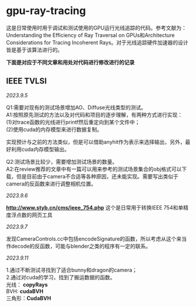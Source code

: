 # gpu-ray-tracing

这是日常使用时用于调试和测试使用的GPU运行光线追踪的代码。参考文献为：Understanding the Efficiency of Ray Traversal on GPUs和Architecture Considerations for Tracing Incoherent Rays。对于光线追踪硬件加速器的设计皆是基于该算法进行的。


**下面是对应于不同文章和用处对代码进行修改进行的记录**

## IEEE TVLSI

*2023.9.5*

Q1:需要对现有的测试场景增加AO、Diffuse光线类型的测试。  
A1:按照原先测试的方法以及对代码和项目的逐步理解，有两种方式进行实现：  
(1)对trace函数的光线进行printf然后重定向到某个文件中；  
(2)使用cuda的内存模型来进行数据复制。

实现预计与之前的方法类似，但是可以借助anyhit作为表示来选择输出，另外，最好利用cuda内存模型输出。

Q2:测试场景比较少，需要增加测试场景的数量。  
A2:在review推荐的文章中有一篇可以用来参考的测试场景集合的obj格式可以下载，但是目前由于camera不合适等各种原因，还未能实现。需要写出类似于camera的反函数来进行调整相机位置。  


*2023.9.6*

**http://www.styb.cn/cms/ieee_754.php**  这个是日常用于转换IEEE 754和单精度浮点数的网页工具


*2023.9.7*

发现CameraControls.cc中包括encodeSignature的函数，所以考虑从这个来当作decode的反函数，可能与blender之类的程序有一定的联系。

*2023.9.11*

1.通过不断测试寻找到了适合bunny和dragon的camera；  
2.通过对cuda的学习，找到了搬运数据的函数。  
光线： **copyRays**  
BVH:  **cudaBVH**  
三角形：**CudaBVH**  
